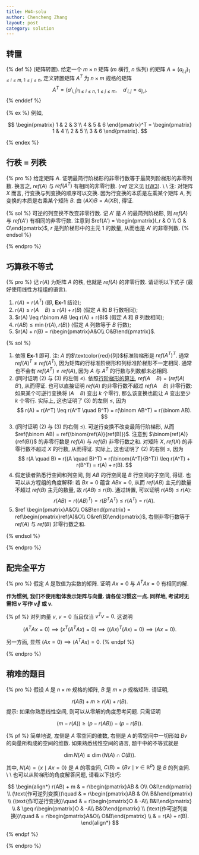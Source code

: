 ```yaml
---
title: HW4-solu
author: Chencheng Zhang
layout: post
category: solution
---
```


## 转置

{% def %}
(矩阵转置). 给定一个 $m \times n$ 矩阵 ($m$ 横行, $n$ 纵列) 的矩阵 $A = (a_{i,j})_{1 \leq i \leq m, \ 1 \leq j \leq n}$, 定义转置矩阵 $A^T$ 为 $n \times m$ 规格的矩阵
$$
A^T = (a'_{i,j})_{1 \leq i \leq n, \ 1 \leq j \leq m},\quad a'_{i,j}= a_{j,i}.
$$
{% enddef %}

{% ex %}
例如,

$$
\begin{pmatrix}
1 & 2 & 3 \\
4 & 5 & 6
\end{pmatrix}^T = \begin{pmatrix}
1 & 4 \\
2 & 5 \\
3 & 6
\end{pmatrix}.
$$

{% endex %}

## 行秩 $=$ 列秩

{% pro %}
给定矩阵 $A$. 证明最简行阶梯形的非零行数等于最简列阶梯形的非零列数. 换言之, $ref(A)$ 与 $ref(A^T)$ 有相同的非零行数. ($ref$ 定义见 [HW3](HW3)).
\\
\\
注: 对矩阵 $X$ 而言, 行变换与列变换的顺序可以交换. 因为行变换的本质是左乘某个矩阵 $A$, 列变换的本质是右乘某个矩阵 $B$. 由 $(AX)B = A(XB)$, 得证.

{% sol %}
可逆的列变换不改变非零行数. 记 $A'$ 是 $A$ 的最简列阶梯形, 则 $ref(A)$ 与 $ref(A')$ 有相同的非零行数. 注意到 $ref(A') = \begin{pmatrix}I_r & O \\ O & O\end{pmatrix}$, $r$ 是列阶梯形中的主元 $1$ 的数量, 从而也是 $A'$ 的非零列数.
{% endsol %}

{% endpro %}


## 巧算秩不等式

{% pro %}
记 $r(A)$ 为矩阵 $A$ 的秩, 也就是 $ref(A)$ 的非零行数. 请证明以下式子 (最好使用线性方程组的语言).

1. $r(A) = r(A^T)$ (即, **Ex-1** 结论);
2. $r(A) \leq r(A \quad B) \leq r(A) + r(B)$ (假定 $A$ 和 $B$ 行数相同);
3. $r(A) \leq r\binom AB \leq r(A) + r(B)$ (假定 $A$ 和 $B$ 列数相同);
4. $r(AB) \leq \min\{r(A), r(B)\}$ (假定 $A$ 列数等于 $B$ 行数);
5. $r(A) + r(B) = r\begin{pmatrix}A&O\\ O&B\end{pmatrix}$.

{% sol %}

1. 依照 **Ex-1** 即可. 注: $A$ 的$\textcolor{red}{列}$标准阶梯形是 $ref(A^T)^T$. 通常 $ref(A)^T \neq ref (A^T)$, 因为矩阵的行标准阶梯形和列标准阶梯形不一定相同. 通常也不会有 $ref(A^T) \neq ref(A)$, 因为 $A$ 与 $A^T$ 的行数与列数都未必相同.
2. (同时证明 (2) 与 (3) 的左侧 $\leq$). 依照[行阶梯形的算法](HW2-solu#行阶梯形存在且唯一), $ref(A\quad B) = (ref(A)\quad B')$, 从而得证. 也可以直接证明 $ref(A)$ 的非零行数不超过 $ref(A \quad B)$ 非零行数: 如果某个可逆行变换将 $(A\quad B)$ 变出 $k$ 个零行, 那么该变换也能让 $A$ 变出至少 $k$ 个零行. 实际上, 这也证明了 (3) 的左侧 $\leq$, 因为
   $$
   r(A) = r(A^T) \leq r(A^T \quad B^T) = r(\binom AB^T) = r(\binom AB).
   $$
3. (同时证明 (2) 与 (3) 的右侧 $\leq$). 可逆行变换不改变最简行阶梯形, 从而 $ref(\binom AB) = ref(\binom{ref(A)}{ref(B)})$. 注意到 $\binom{ref(A)}{ref(B)}$ 的非零行数是 $ref(A)$ 与 $ref(B)$ 非零行数之和. 对矩阵 $X$, $ref(X)$ 的非零行数不超过 $X$ 的行数, 从而得证. 实际上, 这也证明了 (2) 的右侧 $\leq$, 因为
   $$
   r(A \quad B) = r((A \quad B)^T) = r(\binom{A^T}{B^T}) \leq r(A^T) + r(B^T) = r(A) + r(B).
   $$
4. 假定读者熟悉行空间和列空间, 则 $AB$ 的行空间是 $B$ 行空间的子空间, 得证. 也可以从方程组的角度解释: 若 $Bx = 0$ 蕴含 $ABx = 0$, 从而 $ref(AB)$ 主元的数量不超过 $ref(B)$ 主元的数量, 故 $r(AB) \leq r(B)$. 通过转置, 可以证明 $r(AB) \leq r(A)$:
   $$
   r(AB) = r((AB)^T) = r(B^T A^T) \leq r(A^T) = r(A).
   $$
5. $ref \begin{pmatrix}A&O\\ O&B\end{pmatrix} = ref\begin{pmatrix}ref(A)&O\\ O&ref(B)\end{pmatrix}$, 右侧非零行数等于 $ref(A)$ 与 $ref(B)$ 非零行数之和.

{% endsol %}

{% endpro %}

## 配完全平方

{% pro %}
假定 $A$ 是取值为实数的矩阵. 证明 $Ax = 0$ 与 $A^T Ax = 0$ 有相同的解.

**作为惯例, 我们不使用粗体表示矩阵与向量. 请各位习惯这一点. 同样地, 考试时无需把 $v$ 写作 $\overrightarrow v$ 或 $\mathbf v$.**

{% pf %}
对列向量 $v$, $v= 0$ 当且仅当 $v^Tv = 0$. 这说明

$$
(A^T Ax = 0) \implies (x^T (A^T A x) = 0) \implies ((Ax)^T(Ax) = 0) \implies (A x = 0).
$$

另一方面, 显然 $(Ax = 0) \implies (A^TAx) = 0$.
{% endpf %}

{% endpro %}

## 稍难的题目

{% pro %}
假设 $A$ 是 $n \times m$ 规格的矩阵, $B$ 是 $m \times p$ 规格矩阵. 请证明,

$$
r(AB) + m \geq r(A) + r(B).
$$
提示: 如果你熟悉线性空间, 则可以从零解的角度思考问题. 只需证明

$$
(m-r(A)) \geq (p-r(AB)) - (p-r(B)).
$$

{% pf %}
简单地说, 左侧是 $A$ 零空间的维数, 右侧是 $A$ 的零空间中一切形如 $Bv$ 的向量所构成的空间的维数. 如果熟悉线性空间的语言, 题干中的不等式就是

$$
\dim N (A) \geq \dim (N(A) \cap C(B)).
$$

其中, $N(A) = \{x \mid Ax = 0\}$ 是 $A$ 的零空间, $C(B) = \{Bv \mid v \in \mathbb{R}^p\}$ 是 $B$ 的列空间.
\\
\\
也可以从阶梯形的角度解答问题, 请看以下技巧:

$$
\begin{align*}
r(AB) + m & = r\begin{pmatrix}AB & O\\ O&I\end{pmatrix} \\
(\text{作可逆列变换})\quad & = r\begin{pmatrix}AB & O\\ B&I\end{pmatrix} \\
(\text{作可逆行变换})\quad & = r\begin{pmatrix}O & -A\\ B&I\end{pmatrix} \\
& \geq r\begin{pmatrix}O & -A\\ B&O\end{pmatrix} \\
(\text{作可逆列变换})\quad & = r\begin{pmatrix}A&O\\ O&B\end{pmatrix} \\
& = r(A) + r(B).
\end{align*}
$$

{% endpf %}

{% endpro %}
